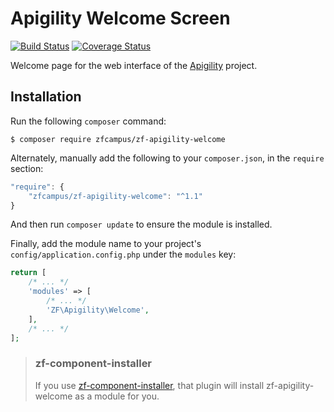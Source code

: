 Apigility Welcome Screen
========================

[![Build Status](https://travis-ci.org/zfcampus/zf-apigility-welcome.png)](https://travis-ci.org/zfcampus/zf-apigility-welcome)
[![Coverage Status](https://coveralls.io/repos/github/zfcampus/zf-apigility-welcome/badge.svg)](https://coveralls.io/github/zfcampus/zf-apigility-welcome)

Welcome page for the web interface of the [Apigility](http://www.apigility.org) project.


Installation
------------

Run the following `composer` command:

```console
$ composer require zfcampus/zf-apigility-welcome
```

Alternately, manually add the following to your `composer.json`, in the `require` section:

```javascript
"require": {
    "zfcampus/zf-apigility-welcome": "^1.1"
}
```

And then run `composer update` to ensure the module is installed.

Finally, add the module name to your project's `config/application.config.php` under the `modules`
key:

```php
return [
    /* ... */
    'modules' => [
        /* ... */
        'ZF\Apigility\Welcome',
    ],
    /* ... */
];
```

> ### zf-component-installer
>
> If you use [zf-component-installer](https://github.com/zendframework/zf-component-installer),
> that plugin will install zf-apigility-welcome as a module for you.
